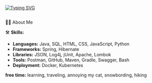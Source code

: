 <!-- Typing SVG -->
[![Typing SVG](https://readme-typing-svg.herokuapp.com?font=Fira+Code&pause=1000&color=9C44F7&random=false&width=435&lines=Hi+there+👋.+I'm+Kseniya+Java+Developer)](https://git.io/typing-svg)

##
🙋‍♂️ About Me

<!--💡 **Projects:**
- soon will be added -->

🛠️ **Skills:**
- **Languages:** Java, SQL, HTML, CSS, JavaScript, Python 
- **Frameworks:** Spring, Hibernate
- **Libraries:** JSON, Log4j, jUnit, Apache, Lombok
- **Tools:** Postman, GitHub, Maven, Gradle, Swagger, Bash
- **Deployment:** Docker, Kubernetes

**free time:** learning, traveling, annoying my cat, snowbording, hiking

